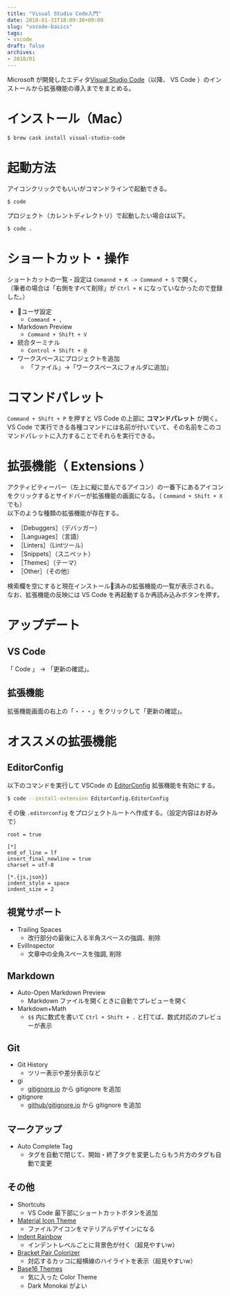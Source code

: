 ```yaml
---
title: "Visual Studio Code入門"
date: 2018-01-31T18:09:30+09:00
slug: "vscode-basics"
tags:
- vscode
draft: false
archives:
- 2018/01
---
```


Microsoft が開発したエディタ[Visual Studio Code](https://code.visualstudio.com/)（以降、 VS Code ）のインストールから拡張機能の導入までをまとめる。

<!--more-->

# インストール（Mac）

```sh
$ brew cask install visual-studio-code
```

# 起動方法

アイコンクリックでもいいがコマンドラインで起動できる。

```sh
$ code
```

プロジェクト（カレントディレクトリ）で起動したい場合は以下。

```sh
$ code .
```

# ショートカット・操作

ショートカットの一覧・設定は `Comannd + K -> Command + S` で開く。  
（筆者の場合は「右側をすべて削除」が `Ctrl + K` になっていなかったので登録した。）

- ユーザ設定
    - `Command + ,`
- Markdown Preview
    - `Command + Shift + V`
- 統合ターミナル
    - `Control + Shift + @`
- ワークスペースにプロジェクトを追加
    - 「ファイル」->「ワークスペースにフォルダに追加」

# コマンドパレット

`Command + Shift + P` を押すと VS Code の上部に **コマンドパレット** が開く。  
VS Code で実行できる各種コマンドには名前が付いていて、その名前をこのコマンドパレットに入力することでそれらを実行できる。

# 拡張機能（ Extensions ）

アクティビティーバー（左上に縦に並んでるアイコン）の一番下にあるアイコンをクリックするとサイドバーが拡張機能の画面になる。（ `Command + Shift + X` でも）  
以下のような種類の拡張機能が存在する。

- ［Debuggers］（デバッガー）
- ［Languages］（言語）
- ［Linters］（Lintツール）
- ［Snippets］（スニペット）
- ［Themes］（テーマ）
- ［Other］（その他）

検索欄を空にすると現在インストール済みの拡張機能の一覧が表示される。  
なお、拡張機能の反映には VS Code を再起動するか再読み込みボタンを押す。

# アップデート

## VS Code

「 Code 」 -> 「更新の確認」。

## 拡張機能

拡張機能画面の右上の「・・・」をクリックして「更新の確認」。

# オススメの拡張機能

## EditorConfig

以下のコマンドを実行して VSCode の [EditorConfig](https://editorconfig.org/) 拡張機能を有効にする。

```bash
$ code --install-extension EditorConfig.EditorConfig
```

その後 `.editorconfig` をプロジェクトルートへ作成する。（設定内容はお好みで）

```
root = true

[*]
end_of_line = lf
insert_final_newline = true
charset = utf-8

[*.{js,json}]
indent_style = space
indent_size = 2
```

## 視覚サポート

- Trailing Spaces
    - 改行部分の最後に入る半角スペースの強調、削除
- EvilInspector
    - 文章中の全角スペースを強調, 削除

## Markdown

- Auto-Open Markdown Preview
    - Markdown ファイルを開くときに自動でプレビューを開く
- Markdown+Math
    - `$$` 内に数式を書いて `Ctrl + Shift + .` と打てば、数式対応のプレビューが表示

## Git

- Git History
    - ツリー表示や差分表示など
- gi
    - [gitignore.io](https://github.com/joeblau/gitignore.io) から gitignore を追加
- gitignore
    - [github/gitignore.io](https://github.com/github/gitignore) から gitignore を追加

## マークアップ

- Auto Complete Tag
    - タグを自動で閉じて、開始・終了タグを変更したらもう片方のタグも自動で変更

## その他

- Shortcuts
    - VS Code 最下部にショートカットボタンを追加
- [Material Icon Theme](https://github.com/PKief/vscode-material-icon-theme)
    - ファイルアイコンをマテリアルデザインになる
- [Indent Rainbow](https://github.com/oderwat/vscode-indent-rainbow)
    - インデントレベルごとに背景色が付く（超見やすいw）
- [Bracket Pair Colorizer](https://github.com/CoenraadS/BracketPair)
    - 対応するカッコに縦横線のハイライトを表示（超見やすいw）
- [Base16 Themes](https://marketplace.visualstudio.com/items?itemName=AndrsDC.base16-themes)
    - 気に入った Color Theme
    - Dark Monokai がよい
